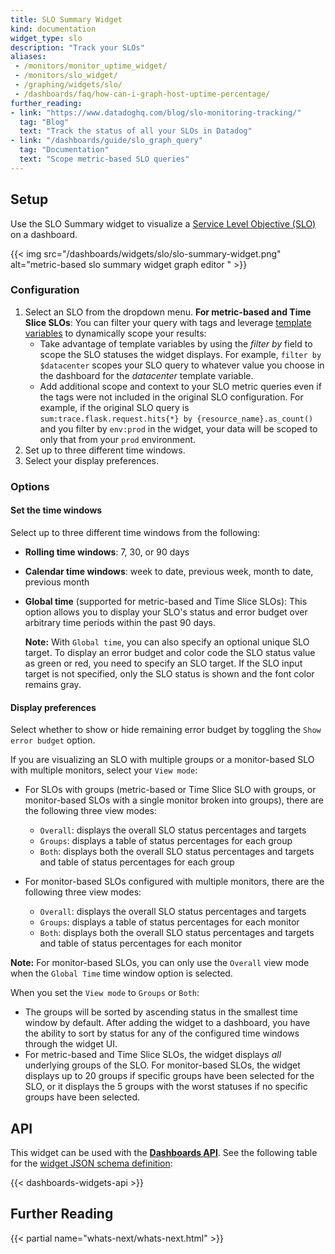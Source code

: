 ```yaml
---
title: SLO Summary Widget
kind: documentation
widget_type: slo
description: "Track your SLOs"
aliases:
 - /monitors/monitor_uptime_widget/
 - /monitors/slo_widget/
 - /graphing/widgets/slo/
 - /dashboards/faq/how-can-i-graph-host-uptime-percentage/
further_reading:
- link: "https://www.datadoghq.com/blog/slo-monitoring-tracking/"
  tag: "Blog"
  text: "Track the status of all your SLOs in Datadog"
- link: "/dashboards/guide/slo_graph_query"
  tag: "Documentation"
  text: "Scope metric-based SLO queries"
---
```


## Setup

Use the SLO Summary widget to visualize a [Service Level Objective (SLO)][1] on a dashboard.

{{< img src="/dashboards/widgets/slo/slo-summary-widget.png" alt="metric-based slo summary widget graph editor " >}}

### Configuration

1. Select an SLO from the dropdown menu. **For metric-based and Time Slice SLOs**: You can filter your query with tags and leverage [template variables][2] to dynamically scope your results:
    - Take advantage of template variables by using the *filter by* field to scope the SLO statuses the widget displays. For example, `filter by $datacenter` scopes your SLO query to whatever value you choose in the dashboard for the *datacenter* template variable.
    - Add additional scope and context to your SLO metric queries even if the tags were not included in the original SLO configuration. For example, if the original SLO query is `sum:trace.flask.request.hits{*} by {resource_name}.as_count()` and you filter by `env:prod` in the widget, your data will be scoped to only that from your `prod` environment.
2. Set up to three different time windows.
3. Select your display preferences.

### Options

#### Set the time windows

Select up to three different time windows from the following:
- **Rolling time windows**: 7, 30, or 90 days
- **Calendar time windows**: week to date, previous week, month to date, previous month
- **Global time** (supported for metric-based and Time Slice SLOs): This option allows you to display your SLO's status and error budget over arbitrary time periods within the past 90 days. 
  
  **Note:** With `Global time`, you can also specify an optional unique SLO target. To display an error budget and color code the SLO status value as green or red, you need to specify an SLO target. If the SLO input target is not specified, only the SLO status is shown and the font color remains gray.

#### Display preferences

Select whether to show or hide remaining error budget by toggling the `Show error budget` option. 

If you are visualizing an SLO with multiple groups or a monitor-based SLO with multiple monitors, select your `View mode`:

- For SLOs with groups (metric-based or Time Slice SLO with groups, or monitor-based SLOs with a single monitor broken into groups), there are the following three view modes:
  - `Overall`: displays the overall SLO status percentages and targets
  - `Groups`: displays a table of status percentages for each group
  - `Both`: displays both the overall SLO status percentages and targets and table of status percentages for each group

- For monitor-based SLOs configured with multiple monitors, there are the following three view modes:
  - `Overall`: displays the overall SLO status percentages and targets
  - `Groups`: displays a table of status percentages for each monitor
  - `Both`: displays both the overall SLO status percentages and targets and table of status percentages for each monitor

**Note:** For monitor-based SLOs, you can only use the `Overall` view mode when the `Global Time` time window option is selected. 

When you set the `View mode` to `Groups` or `Both`:
- The groups will be sorted by ascending status in the smallest time window by default. After adding the widget to a dashboard, you have the ability to sort by status for any of the configured time windows through the widget UI.
- For metric-based and Time Slice SLOs, the widget displays *all* underlying groups of the SLO. For monitor-based SLOs, the widget displays up to 20 groups if specific groups have been selected for the SLO, or it displays the 5 groups with the worst statuses if no specific groups have been selected.  

## API

This widget can be used with the **[Dashboards API][3]**. See the following table for the [widget JSON schema definition][4]:

{{< dashboards-widgets-api >}}

## Further Reading

{{< partial name="whats-next/whats-next.html" >}}

[1]: /service_management/service_level_objectives/
[2]: /dashboards/template_variables/
[3]: /api/latest/dashboards/
[4]: /dashboards/graphing_json/widget_json/
